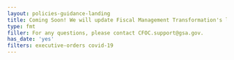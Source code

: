 ```yaml
---
layout: policies-guidance-landing
title: Coming Soon! We will update Fiscal Management Transformation's latest news here. Stay tuned for the latest updates!
type: fmt
filler: For any questions, please contact CFOC.support@gsa.gov.
has_date: 'yes'
filters: executive-orders covid-19
---
```

